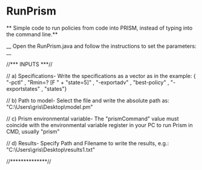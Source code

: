 # RunPrism
** Simple code to run policies from code into PRISM, instead of typing into the command line.**

__ Open the RunPrism.java and follow the instructions to set the parameters: __

//*** INPUTS ***//

// a) Specifications-	Write the specifications as a vector as in the example: { "-pctl" , "Rmin=? [F " + "state=5]" , "-exportadv" , "best-policy" , "-exportstates" , "states"}

// b) Path to model-	Select the file and write the absolute path as: "C:\\Users\\gris\\Desktop\\model.pm"

// c) Prism environmental variable-	The "prismCommand" value must coincide with the environmental variable register in your PC to run Prism in CMD, usually "prism"

// d) Results-	Specify Path and Filename to write the results, e.g.: "C:\\Users\\gris\\Desktop\\results1.txt"

//**************//
		
